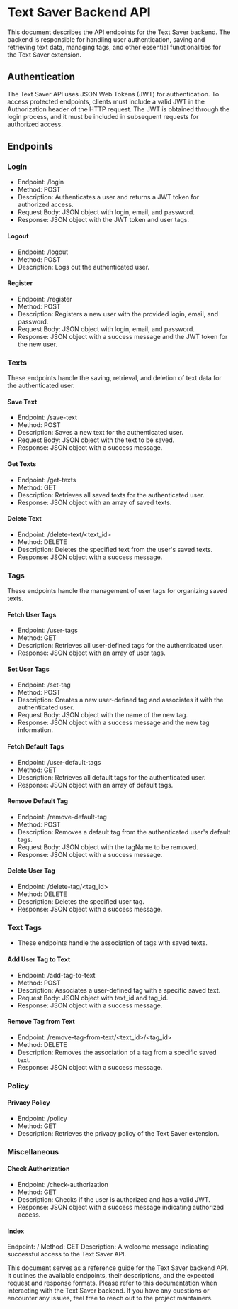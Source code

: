 # Text Saver Backend API
This document describes the API endpoints for the Text Saver backend. The backend is responsible for handling user authentication, saving and retrieving text data, managing tags, and other essential functionalities for the Text Saver extension.

## Authentication
The Text Saver API uses JSON Web Tokens (JWT) for authentication. To access protected endpoints, clients must include a valid JWT in the Authorization header of the HTTP request. The JWT is obtained through the login process, and it must be included in subsequent requests for authorized access.

## Endpoints

### Login
* Endpoint: /login
* Method: POST
* Description: Authenticates a user and returns a JWT token for authorized access.
* Request Body: JSON object with login, email, and password.
* Response: JSON object with the JWT token and user tags.

#### Logout
* Endpoint: /logout
* Method: POST
* Description: Logs out the authenticated user.

#### Register
* Endpoint: /register
* Method: POST
* Description: Registers a new user with the provided login, email, and password.
* Request Body: JSON object with login, email, and password.
* Response: JSON object with a success message and the JWT token for the new user.

### Texts
These endpoints handle the saving, retrieval, and deletion of text data for the authenticated user.

#### Save Text
* Endpoint: /save-text
* Method: POST
* Description: Saves a new text for the authenticated user.
* Request Body: JSON object with the text to be saved.
* Response: JSON object with a success message.

#### Get Texts
* Endpoint: /get-texts
* Method: GET
* Description: Retrieves all saved texts for the authenticated user.
* Response: JSON object with an array of saved texts.

#### Delete Text
* Endpoint: /delete-text/<text_id>
* Method: DELETE
* Description: Deletes the specified text from the user's saved texts.
* Response: JSON object with a success message.

### Tags
These endpoints handle the management of user tags for organizing saved texts.

#### Fetch User Tags
* Endpoint: /user-tags
* Method: GET
* Description: Retrieves all user-defined tags for the authenticated user.
* Response: JSON object with an array of user tags.

#### Set User Tags
* Endpoint: /set-tag
* Method: POST
* Description: Creates a new user-defined tag and associates it with the authenticated user.
* Request Body: JSON object with the name of the new tag.
* Response: JSON object with a success message and the new tag information.

#### Fetch Default Tags
* Endpoint: /user-default-tags
* Method: GET
* Description: Retrieves all default tags for the authenticated user.
* Response: JSON object with an array of default tags.

#### Remove Default Tag
* Endpoint: /remove-default-tag
* Method: POST
* Description: Removes a default tag from the authenticated user's default tags.
* Request Body: JSON object with the tagName to be removed.
* Response: JSON object with a success message.

#### Delete User Tag
* Endpoint: /delete-tag/<tag_id>
* Method: DELETE
* Description: Deletes the specified user tag.
* Response: JSON object with a success message.

### Text Tags
* These endpoints handle the association of tags with saved texts.

#### Add User Tag to Text
* Endpoint: /add-tag-to-text
* Method: POST
* Description: Associates a user-defined tag with a specific saved text.
* Request Body: JSON object with text_id and tag_id.
* Response: JSON object with a success message.

#### Remove Tag from Text
* Endpoint: /remove-tag-from-text/<text_id>/<tag_id>
* Method: DELETE
* Description: Removes the association of a tag from a specific saved text.
* Response: JSON object with a success message.

### Policy
#### Privacy Policy
* Endpoint: /policy
* Method: GET
* Description: Retrieves the privacy policy of the Text Saver extension.

### Miscellaneous
#### Check Authorization
* Endpoint: /check-authorization
* Method: GET
* Description: Checks if the user is authorized and has a valid JWT.
* Response: JSON object with a success message indicating authorized access.

#### Index
Endpoint: /
Method: GET
Description: A welcome message indicating successful access to the Text Saver API.

This document serves as a reference guide for the Text Saver backend API. It outlines the available endpoints, their descriptions, and the expected request and response formats. Please refer to this documentation when interacting with the Text Saver backend. If you have any questions or encounter any issues, feel free to reach out to the project maintainers. 
